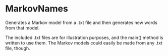 # MarkovNames
Generates a Markov model from a .txt file and then generates new words from that model.

The included .txt files are for illustration purposes, and the main() method is written to use them. The Markov models could easily be made from any .txt file, though.
